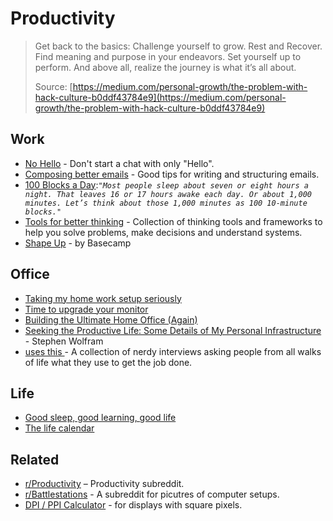 # Productivity

> Get back to the basics: Challenge yourself to grow. Rest and Recover. Find meaning and purpose in your endeavors. Set yourself up to perform. And above all, realize the journey is what it’s all about.
>
> Source: [https://medium.com/personal-growth/the-problem-with-hack-culture-b0ddf43784e9](https://medium.com/personal-growth/the-problem-with-hack-culture-b0ddf43784e9)

## Work

* [No Hello](http://www.nohello.com/) - Don't start a chat with only "Hello".
* [Composing better emails](https://iridakos.com/how-to/2019/06/26/composing-better-emails.html) - Good tips for writing and structuring emails.
* [100 Blocks a Day](https://waitbutwhy.com/2016/10/100-blocks-day.html):_`"Most people sleep about seven or eight hours a night. That leaves 16 or 17 hours awake each day. Or about 1,000 minutes. Let’s think about those 1,000 minutes as 100 10-minute blocks."`_
* [Tools for better thinking](https://untools.co/) - Collection of thinking tools and frameworks to help you solve problems, make decisions and understand systems.
* [Shape Up](https://basecamp.com/shapeup/1.2-chapter-03) - by Basecamp

## Office

* [Taking my home work setup seriously](https://ahelwer.ca/post/2020-08-09-home-ergonomics/)
* [Time to upgrade your monitor](https://tonsky.me/blog/monitors/)
* [Building the Ultimate Home Office \(Again\)](https://www.troyhunt.com/building-the-ultimate-home-office-again/)
* [Seeking the Productive Life: Some Details of My Personal Infrastructure](https://writings.stephenwolfram.com/2019/02/seeking-the-productive-life-some-details-of-my-personal-infrastructure/) - Stephen Wolfram
* [uses this ](https://usesthis.com)- A collection of nerdy interviews asking people from all walks of life what they use to get the job done.

## Life

* [Good sleep, good learning, good life](https://supermemo.guru/wiki/Good_sleep,_good_learning,_good_life)
* [The life calendar](https://waitbutwhy.com/2014/05/life-weeks.html)

## Related

*  [r/Productivity](https://www.reddit.com/r/productivity/) – Productivity subreddit.
* [r/Battlestations](https://www.reddit.com/r/battlestations/) - A subreddit for picutres of computer setups.
* [DPI / PPI Calculator](https://www.sven.de/dpi/) - for displays with square pixels.

